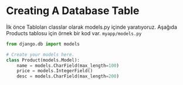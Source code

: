 # Creating A Database Table
İlk önce Tabloları classlar olarak models.py içinde yaratıyoruz. Aşağıda Products tablosu için örnek bir kod var.
`myapp/models.py`
```python
from django.db import models

# Create your models here.
class Product(models.Model):
    name = models.CharField(max_length=100)
    price = models.IntegerField()
    desc = models.CharField(max_length=200)
```
